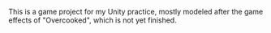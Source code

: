 This is a game project for my Unity practice, mostly modeled after the game effects of "Overcooked", which is not yet finished.
